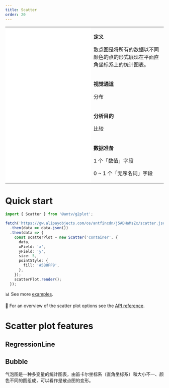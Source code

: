 ```yaml
---
title: Scatter
order: 20
---
```


<div class="manual-docs">

 <div data-card-type="block" data-lake-card="table" id="pLwYV" class="">
    <table class="lake-table" style="width: 100%; outline: none; border-collapse: collapse;">
      <colgroup>
        <col width="425" span="1">
        <col width="340" span="1">
      </colgroup>
      <tbody>
        <tr style="height: 33px;">
          <td colspan="1" rowspan="4" style="background:#fff">
            <playground path='scatter/scatter/demo/color-mapping.ts' rid='rect1'></playground>
          </td>
          <td class="style1">
          <p><strong>定义</strong></p>
            <p><span class="lake-fontsize-12">散点图是将所有的数据以不同颜色的点的形式展现在平面直角坐标系上的统计图表。</span></p>
          </td>
        </tr>
        <tr style="height: 33px;">
          <td class="style1">
            <p><strong>视觉通道</strong></p>
            <p><span class="lake-fontsize-12">分布</span></p>
          </td>
        </tr>
        <tr style="height: 33px;">
          <td colspan="1">
            <p><strong>分析目的</strong></p>
            <p><span class="lake-fontsize-12">比较</span></p>
          </td>
        </tr>
        <tr style="height: 33px;">
          <td colspan="1">
            <p><strong>数据准备</strong></p>
            <p><span class="lake-fontsize-12">1 个「数值」字段</span></p>
               <p><span class="lake-fontsize-12">0 ~ 1 个「无序名词」字段</span></p>
          </td>
        </tr>
      </tbody>
    </table>
  </div>

# Quick start

<div class='sign'>

```ts
import { Scatter } from '@antv/g2plot';

fetch('https://gw.alipayobjects.com/os/antfincdn/j5ADHaMsZx/scatter.json')
  .then(data => data.json())
  .then(data => {
    const scatterPlot = new Scatter('container', {
      data,
      xField: 'x',
      yField: 'y',
      size: 5,
      pointStyle: {
        fill: '#5B8FF9',
      },
    });
    scatterPlot.render();
  });
```

</div>

📊 See more <a href="/en/examples/scatter/scatter" target='blank'>examples</a>.

🎨 For an overview of the scatter plot options see the [API reference](/en/docs/api/plots/scatter).

# Scatter plot features

## RegressionLine

<playground path='scatter/scatter/demo/line.ts' rid='rect2'></playground>

## Bubble

气泡图是一种多变量的统计图表，由笛卡尔坐标系（直角坐标系）和大小不一、颜色不同的圆组成，可以看作是散点图的变形。

<playground path='scatter/bubble/demo/quadrant.ts' rid='rect3'></playground>

</div>
